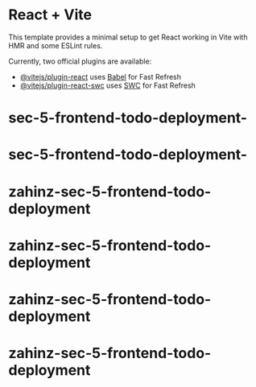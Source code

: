 # React + Vite

This template provides a minimal setup to get React working in Vite with HMR and some ESLint rules.

Currently, two official plugins are available:

- [@vitejs/plugin-react](https://github.com/vitejs/vite-plugin-react/blob/main/packages/plugin-react/README.md) uses [Babel](https://babeljs.io/) for Fast Refresh
- [@vitejs/plugin-react-swc](https://github.com/vitejs/vite-plugin-react-swc) uses [SWC](https://swc.rs/) for Fast Refresh
# sec-5-frontend-todo-deployment-
# sec-5-frontend-todo-deployment-
# zahinz-sec-5-frontend-todo-deployment
# zahinz-sec-5-frontend-todo-deployment
# zahinz-sec-5-frontend-todo-deployment
# zahinz-sec-5-frontend-todo-deployment
